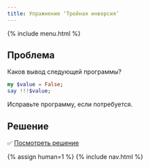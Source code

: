 ```yaml
---
title: Упражнение ‘Тройная инверсия’
---
```


{% include menu.html %}

## Проблема

Каков вывод следующей программы?

```raku
my $value = False;
say !!!$value;
```

Исправьте программу, если потребуется.

## Решение

✅ [Посмотреть решение](solution)

{% assign human=1 %}
{% include nav.html %}
